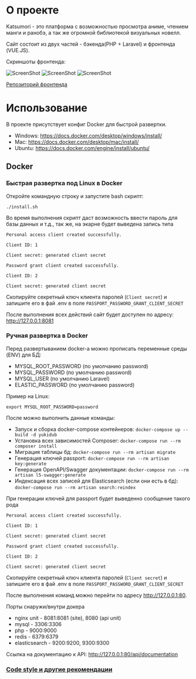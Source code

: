 # О проекте
Katsumori - это платформа с возможностью просмотра аниме, чтением манги и ранобэ, а так же огромной библиотекой визуальных новелл.

Сайт состоит из двух частей - бэкенда(PHP + Laravel) и фронтенда (VUE.JS).

Скриншоты фронтенда:

![ScreenShot](https://i.ibb.co/7r1XFPC/image-2021-12-05-21-30-45.png)
![ScreenShot](https://i.ibb.co/D1HvJvP/image-2021-12-05-21-37-17.png)
![ScreenShot](https://i.ibb.co/zSQJRYq/image-2021-12-05-22-58-02.png)

[Репозиторий фронтенда](https://github.com/katsumorifun/katsumori-frontend)
# Использование

В проекте присутствует конфиг Docker для быстрой развертки.
- Windows: https://docs.docker.com/desktop/windows/install/
- Mac: https://docs.docker.com/desktop/mac/install/
- Ubuntu: https://docs.docker.com/engine/install/ubuntu/

## Docker

### Быстрая развертка под Linux в Docker

Откройте командную строку и запустите bash скрипт:
```
./install.sh
```

Во время выполнения скрипт даст возможность ввести пароль для базы данных и т.д., так же, на экарне будет выведена запись типа


`Personal access client created successfully.`

`Client ID: 1`

`Client secret: generated client secret`

`Password grant client created successfully.`

`Client ID: 2`

`Client secret: generated client secret`

Скопируйте секретный ключ клиента паролей (`Client secret`) и запишите его в фай .env в поле `PASSPORT_PASSWORD_GRANT_CLIENT_SECRET` 

После выполнения всех действий сайт будет доступен по адресу: http://127.0.0.1:8081

### Ручная развертка  в Docker

Перед развертыванием docker-а можно прописать переменные среды (ENV) для БД: 
- MYSQL_ROOT_PASSWORD (по умолчанию password)
- MYSQL_PASSWORD (по умолчанию password)
- MYSQL_USER (по умолчанию Laravel)
- ELASTIC_PASSWORD (по умолчанию password)

Пример на Linux:
````
export MYSQL_ROOT_PASSWORD=password
````

После можно выполнить данные команды:
- Запуск и сборка docker-compose контейнеров: ````docker-compose up --build -d yukidub````
- Установка всех зависимостей Composer: ````docker-compose run --rm composer install````
- Миграция таблицы бд: ````docker-compose run --rm artisan migrate````
- Генерация ключей passport: ````docker-compose run --rm artisan key:generate````
- Генерация OpenAPI/Swagger документации: ````docker-compose run --rm artisan l5-swagger:generate````
- Индексация всех записей для Elasticsearch (если они есть в бд): ````docker-compose run --rm artisan search:reindex````


При генерации ключей для passport будет выведенно сообщение такого рода

`Personal access client created successfully.`

`Client ID: 1`

`Client secret: generated client secret`

`Password grant client created successfully.`

`Client ID: 2`

`Client secret: generated client secret`

Скопируйте секретный ключ клиента паролей (`Client secret`) и запишите его в фай .env в поле `PASSPORT_PASSWORD_GRANT_CLIENT_SECRET`

После выполнения команд можно перейти по адресу http://127.0.0.1:80.

Порты снаружи/внутри докера
- nginx unit - 8081:8081 (site), 8080 (api unit)
- mysql - 3306:3306
- php - 9000:9000
- redis - 6379:6379
- elasticsearch - 9200:9200, 9300:9300

Ссылка на документацию к API: http://127.0.0.1:80/api/documentation

### [Code style и другие рекомендации](https://github.com/YukiDub/php-conventions)